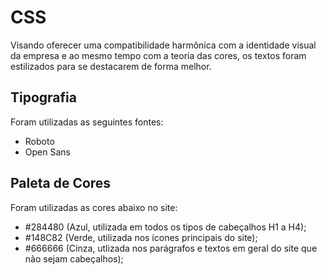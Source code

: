 # CSS

Visando oferecer uma compatibilidade harmônica com a identidade visual da empresa e ao mesmo tempo com a teoria das cores, os textos foram estilizados para se destacarem de forma melhor.

## Tipografia

Foram utilizadas as seguintes fontes:

* Roboto
* Open Sans


## Paleta de Cores

Foram utilizadas as cores abaixo no site:

* #284480 (Azul, utilizada em todos os tipos de cabeçalhos H1 a H4);
* #148C82 (Verde, utilizada nos ícones principais do site);
* #666666 (Cinza, utlizada nos parágrafos e textos em geral do site que não sejam cabeçalhos);


